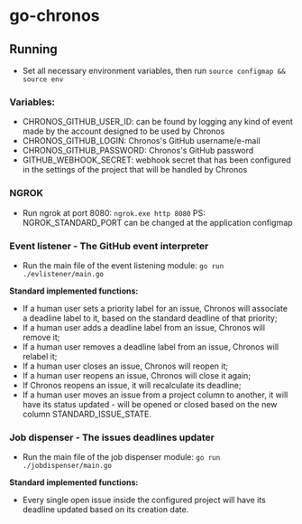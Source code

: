 # go-chronos

## Running
- Set all necessary environment variables, then run ```source configmap && source env```

### Variables:
- CHRONOS_GITHUB_USER_ID: can be found by logging any kind of event made by the account designed to be used by Chronos
- CHRONOS_GITHUB_LOGIN: Chronos's GitHub username/e-mail
- CHRONOS_GITHUB_PASSWORD: Chronos's GitHub password
- GITHUB_WEBHOOK_SECRET: webhook secret that has been configured in the settings of the project that will be handled by Chronos

### NGROK
- Run ngrok at port 8080: ```ngrok.exe http 8080```
PS: NGROK_STANDARD_PORT can be changed at the application configmap

### Event listener - The GitHub event interpreter
- Run the main file of the event listening module: ```go run ./evlistener/main.go```

**Standard implemented functions:**
- If a human user sets a priority label for an issue, Chronos will associate a deadline label to it, based on the standard deadline of that priority;
- If a human user adds a deadline label from an issue, Chronos will remove it;
- If a human user removes a deadline label from an issue, Chronos will relabel it;
- If a human user closes an issue, Chronos will reopen it;
- If a human user reopens an issue, Chronos will close it again;
- If Chronos reopens an issue, it will recalculate its deadline;
- If a human user moves an issue from a project column to another, it will have its status updated - will be opened or closed based on the new column STANDARD_ISSUE_STATE.

### Job dispenser - The issues deadlines updater
- Run the main file of the job dispenser module: ```go run ./jobdispenser/main.go```

**Standard implemented functions:**
- Every single open issue inside the configured project will have its deadline updated based on its creation date.
